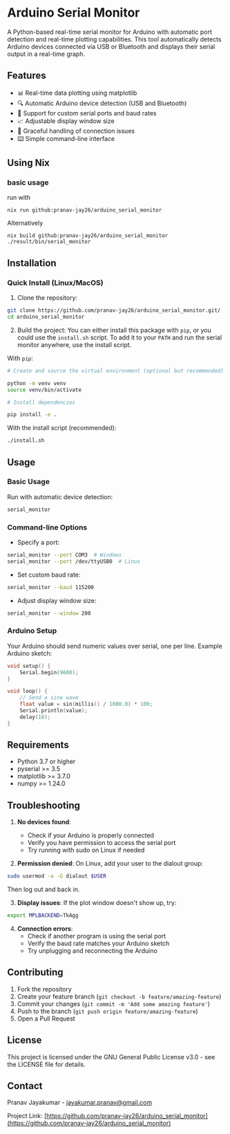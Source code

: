 # Arduino Serial Monitor

A Python-based real-time serial monitor for Arduino with automatic port detection and real-time plotting capabilities. This tool automatically detects Arduino devices connected via USB or Bluetooth and displays their serial output in a real-time graph.

## Features

- 📊 Real-time data plotting using matplotlib
- 🔍 Automatic Arduino device detection (USB and Bluetooth)
- 🔌 Support for custom serial ports and baud rates
- 📈 Adjustable display window size
- 🛑 Graceful handling of connection issues
- ⌨️ Simple command-line interface

## Using Nix

### basic usage
run with
```
nix run github:pranav-jay26/arduino_serial_monitor
```
Alternatively
```
nix build github:pranav-jay26/arduino_serial_monitor
./result/bin/serial_monitor
```

## Installation

### Quick Install (Linux/MacOS)

1. Clone the repository:

```bash
git clone https://github.com/pranav-jay26/arduino_serial_monitor.git/
cd arduino_serial_monitor
```

2. Build the project:
   You can either install this package with `pip`, or you could use the `install.sh` script. To add it to your `PATH` and run the serial monitor anywhere, use the install script.

With `pip`:

```bash
# Create and source the virtual environment (optional but recommended)

python -m venv venv
source venv/bin/activate

# Install dependencies

pip install -e .
```

With the install script (recommended):

```bash
./install.sh
```

## Usage

### Basic Usage

Run with automatic device detection:

```bash
serial_monitor
```

### Command-line Options

- Specify a port:

```bash
serial_monitor --port COM3  # Windows
serial_monitor --port /dev/ttyUSB0  # Linux
```

- Set custom baud rate:

```bash
serial_monitor --baud 115200
```

- Adjust display window size:

```bash
serial_monitor --window 200
```

### Arduino Setup

Your Arduino should send numeric values over serial, one per line. Example Arduino sketch:

```cpp
void setup() {
    Serial.begin(9600);
}

void loop() {
    // Send a sine wave
    float value = sin(millis() / 1000.0) * 100;
    Serial.println(value);
    delay(10);
}
```

## Requirements

- Python 3.7 or higher
- pyserial >= 3.5
- matplotlib >= 3.7.0
- numpy >= 1.24.0

## Troubleshooting

1. **No devices found**:

   - Check if your Arduino is properly connected
   - Verify you have permission to access the serial port
   - Try running with sudo on Linux if needed

2. **Permission denied**:
   On Linux, add your user to the dialout group:

```bash
sudo usermod -a -G dialout $USER
```

Then log out and back in.

3. **Display issues**:
   If the plot window doesn't show up, try:

```bash
export MPLBACKEND=TkAgg
```

4. **Connection errors**:
   - Check if another program is using the serial port
   - Verify the baud rate matches your Arduino sketch
   - Try unplugging and reconnecting the Arduino

## Contributing

1. Fork the repository
2. Create your feature branch (`git checkout -b feature/amazing-feature`)
3. Commit your changes (`git commit -m 'Add some amazing feature'`)
4. Push to the branch (`git push origin feature/amazing-feature`)
5. Open a Pull Request

## License

This project is licensed under the GNU General Public License v3.0 - see the LICENSE file for details.

## Contact

Pranav Jayakumar - <jayakumar.pranav@gmail.com>

Project Link: [https://github.com/pranav-jay26/arduino_serial_monitor](https://github.com/pranav-jay26/arduino_serial_monitor)

```

```
